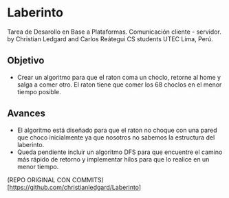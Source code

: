 # Laberinto
Tarea de Desarollo en Base a Plataformas. Comunicación cliente - servidor. by Christian Ledgard and Carlos Reátegui CS students UTEC Lima, Perú.
## Objetivo
 * Crear un algoritmo para que el raton coma un choclo, retorne al home y salga a comer otro. El raton tiene que comer los 68 choclos en el menor tiempo posible.
## Avances
 * El algoritmo está diseñado para que el raton no choque con una pared que choco inicialmente ya que nosotros no sabemos la estructura del laberinto.
 * Queda pendiente incluir un algoritmo DFS para que encuentre el camino más rápido de retorno y implementar hilos para que lo realice en un menor tiempo.


(REPO ORIGINAL CON COMMITS)[https://github.com/christianledgard/Laberinto]
